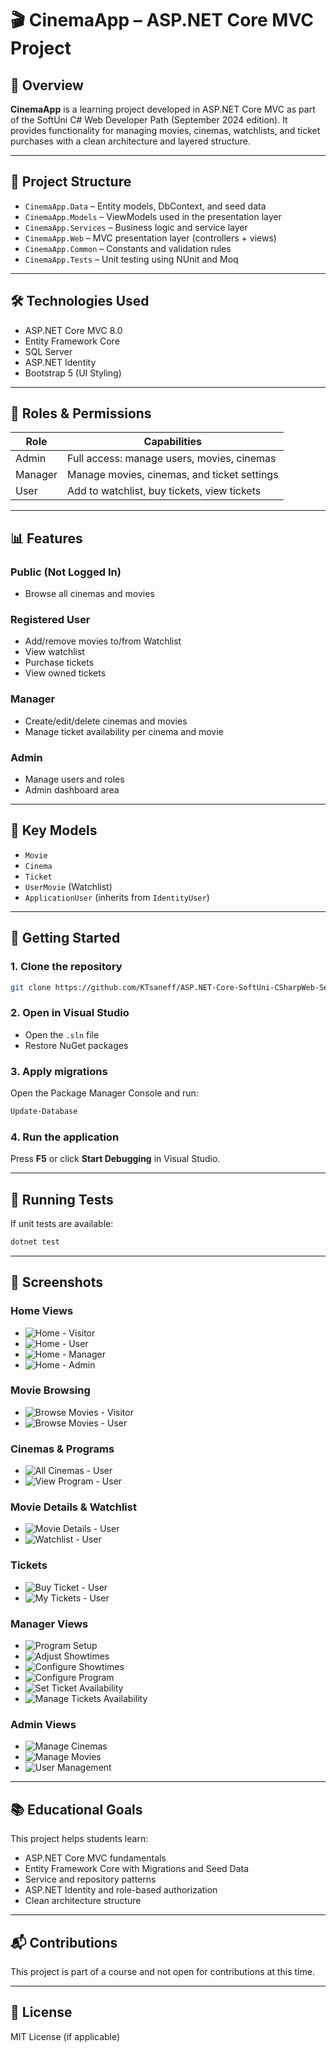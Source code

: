 # 🎬 CinemaApp – ASP.NET Core MVC Project

## 🌟 Overview

**CinemaApp** is a learning project developed in ASP.NET Core MVC as part of the SoftUni C# Web Developer Path (September 2024 edition). It provides functionality for managing movies, cinemas, watchlists, and ticket purchases with a clean architecture and layered structure.

---

## 📂 Project Structure

* `CinemaApp.Data` – Entity models, DbContext, and seed data
* `CinemaApp.Models` – ViewModels used in the presentation layer
* `CinemaApp.Services` – Business logic and service layer
* `CinemaApp.Web` – MVC presentation layer (controllers + views)
* `CinemaApp.Common` – Constants and validation rules
* `CinemaApp.Tests` – Unit testing using NUnit and Moq

---

## 🛠 Technologies Used

* ASP.NET Core MVC 8.0
* Entity Framework Core
* SQL Server
* ASP.NET Identity
* Bootstrap 5 (UI Styling)

---

## 🔐 Roles & Permissions

| Role    | Capabilities                                |
| ------- | ------------------------------------------- |
| Admin   | Full access: manage users, movies, cinemas  |
| Manager | Manage movies, cinemas, and ticket settings |
| User    | Add to watchlist, buy tickets, view tickets |

---

## 📊 Features

### Public (Not Logged In)

* Browse all cinemas and movies

### Registered User

* Add/remove movies to/from Watchlist
* View watchlist
* Purchase tickets
* View owned tickets

### Manager

* Create/edit/delete cinemas and movies
* Manage ticket availability per cinema and movie

### Admin

* Manage users and roles
* Admin dashboard area

---

## 🧱 Key Models

* `Movie`
* `Cinema`
* `Ticket`
* `UserMovie` (Watchlist)
* `ApplicationUser` (inherits from `IdentityUser`)

---

## 🧪 Getting Started

### 1. Clone the repository

```bash
git clone https://github.com/KTsaneff/ASP.NET-Core-SoftUni-CSharpWeb-Sept-2024-CinemaApp.git
```

### 2. Open in Visual Studio

* Open the `.sln` file
* Restore NuGet packages

### 3. Apply migrations

Open the Package Manager Console and run:

```powershell
Update-Database
```

### 4. Run the application

Press **F5** or click **Start Debugging** in Visual Studio.

---

## 🧪 Running Tests

If unit tests are available:

```bash
dotnet test
```

---

## 📸 Screenshots

### Home Views

* ![Home - Visitor](Assets/HomePage_VisitorView.png)
* ![Home - User](Assets/HomePage_UserView.png)
* ![Home - Manager](Assets/HomePage_ManagerView.png)
* ![Home - Admin](Assets/HomePage_AdminView.png)

### Movie Browsing

* ![Browse Movies - Visitor](Assets/BrowseMovies_VisitorView.png)
* ![Browse Movies - User](Assets/BrowseMovies_UserView.png)

### Cinemas & Programs

* ![All Cinemas - User](Assets/AllCinemas_UserView.png)
* ![View Program - User](Assets/ViewProgram_UserView.png)

### Movie Details & Watchlist

* ![Movie Details - User](Assets/MovieDetails_UserView.png)
* ![Watchlist - User](Assets/MyWatchlist_UserView.png)

### Tickets

* ![Buy Ticket - User](Assets/BuyTicket_UserView.png)
* ![My Tickets - User](Assets/MyTickets_UserView.png)

### Manager Views

* ![Program Setup](Assets/ProgramSetup_ManagerView.png)
* ![Adjust Showtimes](Assets/AdjustShowtimes_ManagerView.png)
* ![Configure Showtimes](Assets/ConfigureShowtimes_ManagerView.png)
* ![Configure Program](Assets/ConfigureProgram_ManagerView.png)
* ![Set Ticket Availability](Assets/SetTicketsAvailability_ManagerView.png)
* ![Manage Tickets Availability](Assets/ManageTicketsAvailability_ManagerView.png)

### Admin Views

* ![Manage Cinemas](Assets/ManageCinemas_AdminView.png)
* ![Manage Movies](Assets/ManageMovies_AdminView.png)
* ![User Management](Assets/UsersManagement_AdminView.png)

---

## 📚 Educational Goals

This project helps students learn:

* ASP.NET Core MVC fundamentals
* Entity Framework Core with Migrations and Seed Data
* Service and repository patterns
* ASP.NET Identity and role-based authorization
* Clean architecture structure

---

## 📬 Contributions

This project is part of a course and not open for contributions at this time.

---

## 📄 License

MIT License (if applicable)
